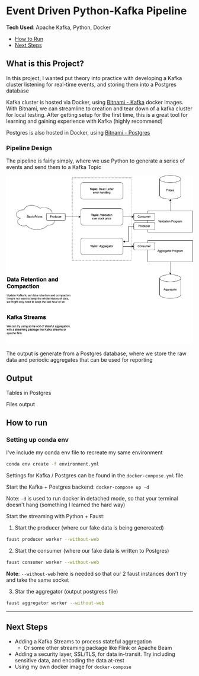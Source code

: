# Event Driven Python-Kafka Pipeline

**Tech Used**: Apache Kafka, Python, Docker

- [How to Run](#how-to-run)
- [Next Steps](#next-steps)

## What is this Project?

In this project, I wanted put theory into practice with developing a Kafka cluster listening for real-time events, and storing them into a Postgres database

Kafka cluster is hosted via Docker, using [Bitnami - Kafka](https://github.com/bitnami/containers/tree/main/bitnami/kafka) docker images. With Bitnami, we can streamline to creation and tear down of a kafka cluster for local testing. After getting setup for the first time, this is a great tool for learning and gaining experience with Kafka (highly recommend)

Postgres is also hosted in Docker, using [Bitnami - Postgres](https://github.com/bitnami/containers/blob/main/bitnami/postgresql)

### Pipeline Design

The pipeline is fairly simply, where we use Python to generate a series of events and send them to a Kafka Topic

![Event Drive Kafka](event-driven-kafka.png)

The output is generate from a Postgres database, where we store the raw data and periodic aggregates that can be used for reporting


## Output

Tables in Postgres

Files output

## How to run

### Setting up conda env

I've include my conda env file to recreate my same environment

```zsh
conda env create -f environment.yml
```

Settings for Kafka / Postgres can be found in the `docker-compose.yml` file

Start the Kafka + Postgres backend: `docker-compose up -d`

Note: `-d` is used to run docker in detached mode, so that your terminal doesn't hang (something I learned the hard way)

Start the streaming with Python + Faust:
1. Start the producer (where our fake data is being genereated)
```zsh
faust producer worker --without-web
```

2. Start the consumer (where our fake data is written to Postgres)
```zsh
faust consumer worker --without-web
```
**Note**: `--without-web` here is needed so that our 2 faust instances don't try and take the same socket


3. Star the aggregator (output postgress file)
```zsh
faust aggregator worker --without-web
```

---
## Next Steps

- Adding a Kafka Streams to process stateful aggregation
  - Or some other streaming package like Flink or Apache Beam
- Adding a security layer, SSL/TLS, for data in-transit. Try including sensitive data, and encoding the data at-rest
- Using my own docker image for `docker-compose` 

